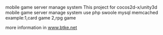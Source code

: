 mobile game server manage system
This project for cocos2d-x/unity3d mobile game server manage system use
php swoole mysql memcached
example:1,card game 2,rpg game

more information in www.btke.net
